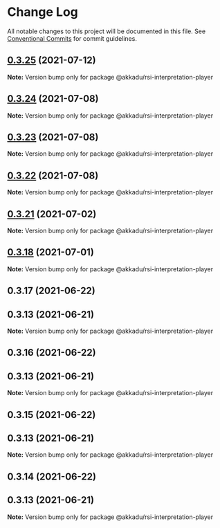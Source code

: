 # Change Log

All notable changes to this project will be documented in this file.
See [Conventional Commits](https://conventionalcommits.org) for commit guidelines.

## [0.3.25](https://github.com/Akkadu/rsi-api-widgets/compare/@akkadu/rsi-interpretation-player@0.3.24...@akkadu/rsi-interpretation-player@0.3.25) (2021-07-12)

**Note:** Version bump only for package @akkadu/rsi-interpretation-player





## [0.3.24](https://github.com/Akkadu/rsi-api-widgets/compare/@akkadu/rsi-interpretation-player@0.3.23...@akkadu/rsi-interpretation-player@0.3.24) (2021-07-08)

**Note:** Version bump only for package @akkadu/rsi-interpretation-player





## [0.3.23](https://github.com/Akkadu/rsi-api-widgets/compare/@akkadu/rsi-interpretation-player@0.3.22...@akkadu/rsi-interpretation-player@0.3.23) (2021-07-08)

**Note:** Version bump only for package @akkadu/rsi-interpretation-player





## [0.3.22](https://github.com/Akkadu/rsi-api-widgets/compare/@akkadu/rsi-interpretation-player@0.3.21...@akkadu/rsi-interpretation-player@0.3.22) (2021-07-08)

**Note:** Version bump only for package @akkadu/rsi-interpretation-player





## [0.3.21](https://github.com/Akkadu/rsi-api-widgets/compare/@akkadu/rsi-interpretation-player@0.3.18...@akkadu/rsi-interpretation-player@0.3.21) (2021-07-02)

**Note:** Version bump only for package @akkadu/rsi-interpretation-player





## [0.3.18](https://github.com/Akkadu/rsi-api-widgets/compare/@akkadu/rsi-interpretation-player@0.3.17...@akkadu/rsi-interpretation-player@0.3.18) (2021-07-01)

**Note:** Version bump only for package @akkadu/rsi-interpretation-player





## 0.3.17 (2021-06-22)



## 0.3.13 (2021-06-21)

**Note:** Version bump only for package @akkadu/rsi-interpretation-player





## 0.3.16 (2021-06-22)



## 0.3.13 (2021-06-21)

**Note:** Version bump only for package @akkadu/rsi-interpretation-player





## 0.3.15 (2021-06-22)



## 0.3.13 (2021-06-21)

**Note:** Version bump only for package @akkadu/rsi-interpretation-player





## 0.3.14 (2021-06-22)



## 0.3.13 (2021-06-21)

**Note:** Version bump only for package @akkadu/rsi-interpretation-player
